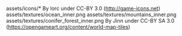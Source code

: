 assets/icons/*
    By lorc under CC-BY 3.0 (http://game-icons.net)
assets/textures/ocean_inner.png
assets/textures/mountains_inner.png
assets/textures/conifer_forest_inner.png
    By Jinn under CC-BY SA 3.0 (https://opengameart.org/content/world-map-tiles)
